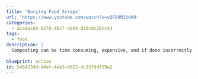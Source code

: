 ```yaml
---
title: 'Burying Food Scraps'
url: 'https://www.youtube.com/watch?v=yQFB9M2UdK0'
categories:
  - a1a4ac88-627d-4bc7-a5b5-d3dcdc10cc43
tags:
  - food
description: |
  Composting can be time consuming, expensive, and if done incorrectly it can actually produce a lot of methane. If you've got a bit of space in your garden, this video shows how simply burying food scraps can be a quick and simple solution to get rid of waste and improve soil quality too.
  
blueprint: action
id: 546433dd-d4ef-4aa3-b622-dc35f9df29a2
---
```

